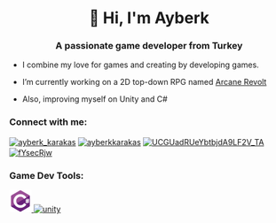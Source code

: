 <h1 align="center">👋 Hi, I'm Ayberk</h1>
<h3 align="center">A passionate game developer from Turkey</h3>

- I combine my love for games and creating by developing games. 

- I’m currently working on a 2D top-down RPG named [Arcane Revolt](https://store.steampowered.com/app/2390910/Arcane_Revolt/)

- Also, improving myself on Unity and C#

<h3 align="left">Connect with me:</h3>
<p align="left">
<a href="https://twitter.com/ayberk_karakas" target="blank"><img align="center" src="https://raw.githubusercontent.com/rahuldkjain/github-profile-readme-generator/master/src/images/icons/Social/twitter.svg" alt="ayberk_karakas" height="30" width="40" /></a>
<a href="https://linkedin.com/in/ayberkkarakas" target="blank"><img align="center" src="https://raw.githubusercontent.com/rahuldkjain/github-profile-readme-generator/master/src/images/icons/Social/linked-in-alt.svg" alt="ayberkkarakas" height="30" width="40" /></a>
<a href="https://www.youtube.com/channel/UCGUadRUeYbtbjdA9LF2V_TA" target="blank"><img align="center" src="https://raw.githubusercontent.com/rahuldkjain/github-profile-readme-generator/master/src/images/icons/Social/youtube.svg" alt="UCGUadRUeYbtbjdA9LF2V_TA" height="30" width="40" /></a>
<a href="https://discord.gg/uAxWJDVG9u" target="blank"><img align="center" src="https://raw.githubusercontent.com/rahuldkjain/github-profile-readme-generator/master/src/images/icons/Social/discord.svg" alt="fYsecRjw" height="30" width="40" /></a>
</p>

<h3 align="left">Game Dev Tools:</h3>
<p align="left">  </a> <a href="https://www.w3schools.com/cs/" target="_blank" rel="noreferrer"> <img src="https://raw.githubusercontent.com/devicons/devicon/master/icons/csharp/csharp-original.svg" alt="csharp" width="40" height="40"/> </a> <a href="https://unity.com/" target="_blank" rel="noreferrer"> <img src="https://www.vectorlogo.zone/logos/unity3d/unity3d-icon.svg" alt="unity" width="40" height="40"/> </a> </p>

